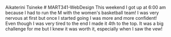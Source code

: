Aikaterini Tsineke # MART341-WebDesign
This weekend I got up at 6:00 am because I had to run the M with the women's basketball team! I was very nervous at first but once I started going I was more and more confident! Even though I was very tired to the end I made it 4th to the top. It was a big challenge for me but I knew it was worth it, especially when I saw the vew!
